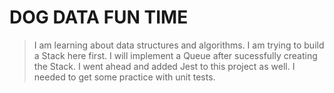 # DOG DATA FUN TIME

> I am learning about data structures and algorithms.
> I am trying to build a Stack here first.
> I will implement a Queue after sucessfully creating the Stack.
> I went ahead and added Jest to this project as well. I needed to get some practice with unit tests.
